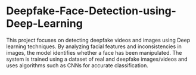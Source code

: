 # Deepfake-Face-Detection-using-Deep-Learning
This project focuses on detecting deepfake videos and images using Deep learning techniques. By analyzing facial features and inconsistencies in images, the model identifies whether a face has been manipulated. The system is trained using a dataset of real and deepfake images/videos and uses algorithms such as CNNs for accurate classification.
